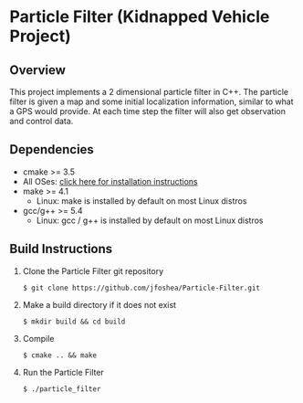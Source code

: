 # Particle Filter (Kidnapped Vehicle Project)

## Overview 
This project implements a 2 dimensional particle filter in C++. The particle filter is given a map and some initial localization information, similar to what a GPS would provide. At each time step the filter will also get observation and control data.

## Dependencies

* cmake >= 3.5
 * All OSes: [click here for installation instructions](https://cmake.org/install/)
* make >= 4.1
  * Linux: make is installed by default on most Linux distros
* gcc/g++ >= 5.4
  * Linux: gcc / g++ is installed by default on most Linux distros

## Build Instructions 
1. Clone the Particle Filter git repository
    ```  
    $ git clone https://github.com/jfoshea/Particle-Filter.git
    ```
2. Make a build directory if it does not exist
    ```  
    $ mkdir build && cd build 
    ```
3. Compile 
    ```  
    $ cmake .. && make 
    ```
4. Run the Particle Filter 
    ```  
    $ ./particle_filter 
    ```
